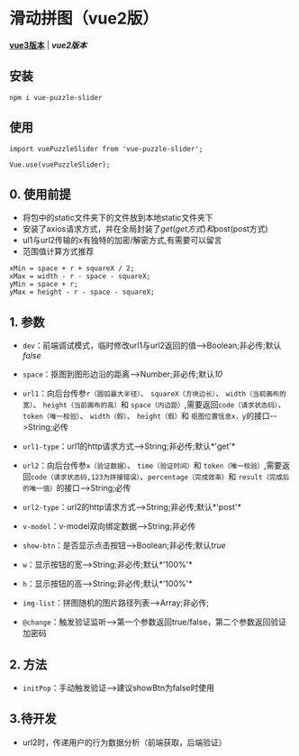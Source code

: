 # 滑动拼图（vue2版）
[**vue3版本**](https://github.com/QuietHear/vue-puzzle-slider-plus '浏览') | ***vue2版本*** 


## 安装
	npm i vue-puzzle-slider

## 使用
	import vuePuzzleSlider from 'vue-puzzle-slider';
	
	Vue.use(vuePuzzleSlider);


## 0. 使用前提
* 将包中的static文件夹下的文件放到本地static文件夹下
* 安装了axios请求方式，并在全局封装了$get(get方式)和$post(post方式)
* ul1与url2传输的x有独特的加密/解密方式,有需要可以留言
* 范围值计算方式推荐
>
	xMin = space + r + squareX / 2;
	xMax = width - r - space - squareX;
	yMin = space + r;
	yMax = height - r - space - squareX;
>


## 1. 参数
* `dev`：前端调试模式，临时修改url1与url2返回的值-->Boolean;非必传;默认*false*

* `space`：抠图到图形边沿的距离-->Number;非必传;默认*10*

* `url1`：向后台传参`r（圆弧最大半径）`、
`squareX（方块边长）`、
`width（当前画布的宽）`、
`height（当前画布的高）`和
`space（内边距）`,需要返回`code（请求状态码）`、
`token（唯一校验）`、
`width（假）`、
`height（假）`和
`抠图位置信息x，y`的接口-->String;必传

* `url1-type`：url1的http请求方式-->String;非必传;默认*'get'*

* `url2`：向后台传参`x（验证数据）`、
`time（验证时间）`和
`token（唯一校验）`,需要返回`code（请求状态码,123为拼接错误）`、`percentage（完成效率）`和
`result（完成后的唯一值）`的接口-->String;必传

* `url2-type`：url2的http请求方式-->String;非必传;默认*'post'*

* `v-model`：v-model双向绑定数据-->String;非必传

* `show-btn`：是否显示点击按钮-->Boolean;非必传;默认*true*

* `w`：显示按钮的宽-->String;非必传;默认*'100%'*

* `h`：显示按钮的高-->String;非必传;默认*'100%'*

* `img-list`：拼图随机的图片路径列表-->Array;非必传;

* `@change`：触发验证监听-->第一个参数返回true/false，第二个参数返回验证加密码


## 2. 方法
* `initPop`：手动触发验证-->建议showBtn为false时使用


## 3.待开发
* url2时，传递用户的行为数据分析（前端获取，后端验证）